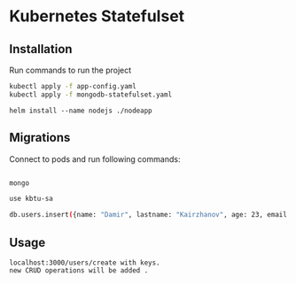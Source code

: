 # Kubernetes Statefulset



## Installation

Run commands to run the project

```bash
kubectl apply -f app-config.yaml
kubectl apply -f mongodb-statefulset.yaml
```

```
helm install --name nodejs ./nodeapp
```

## Migrations
Connect to pods and run following commands:
```bash

mongo

use kbtu-sa

db.users.insert({name: "Damir", lastname: "Kairzhanov", age: 23, email: "damir.kairzhanov at kaspi.kz"})
```

## Usage

```nodejs
localhost:3000/users/create with keys.
new CRUD operations will be added .
```
